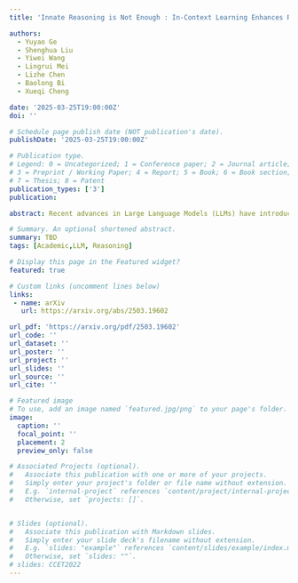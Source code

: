 ```yaml
---
title: 'Innate Reasoning is Not Enough : In-Context Learning Enhances Reasoning Large Language Models with Less Overthinking'

authors:
  - Yuyao Ge
  - Shenghua Liu
  - Yiwei Wang
  - Lingrui Mei
  - Lizhe Chen
  - Baolong Bi
  - Xueqi Cheng

date: '2025-03-25T19:00:00Z'
doi: ''

# Schedule page publish date (NOT publication's date).
publishDate: '2025-03-25T19:00:00Z'

# Publication type.
# Legend: 0 = Uncategorized; 1 = Conference paper; 2 = Journal article;
# 3 = Preprint / Working Paper; 4 = Report; 5 = Book; 6 = Book section;
# 7 = Thesis; 8 = Patent
publication_types: ['3']
publication: 

abstract: Recent advances in Large Language Models (LLMs) have introduced Reasoning Large Language Models (RLLMs), which employ extended thinking processes with reflection and self-correction capabilities, demonstrating the effectiveness of test-time scaling. RLLMs exhibit innate Chain-of-Thought (CoT) reasoning capability obtained from training, leading to a natural question$:$ "Is CoT prompting, a popular In-Context Learning (ICL) method for chat LLMs, necessary to enhance the reasoning capability of RLLMs?" In this work, we present the first comprehensive analysis of the impacts of Zero-shot CoT and Few-shot CoT on RLLMs across mathematical reasoning tasks. We examine models ranging from 1.5B to 32B parameters, finding that contrary to concerns, CoT prompting significantly enhances RLLMs' performance in most scenarios. Our results reveal distinct patterns$:$ large-capacity models show minimal improvement on simple tasks but substantial gains on complex problems, while smaller models exhibit the opposite behavior. Further analysis demonstrates that CoT prompting effectively controls the distribution of the numbers of thinking tokens and reasoning steps, reducing excessive reflections by approximately 90% in some cases. Moreover, attention logits analysis reveals the RLLMs' overfitting to reflection-related words, which is mitigated by external CoT guidance. Notably, our experiments indicate that for RLLMs, one-shot CoT consistently yields superior performance compared to Few-shot CoT approaches. Our findings provide important insights for optimizing RLLMs' performance through appropriate prompting strategies.

# Summary. An optional shortened abstract.
summary: TBD
tags: [Academic,LLM, Reasoning]

# Display this page in the Featured widget?
featured: true

# Custom links (uncomment lines below)
links:
 - name: arXiv
   url: https://arxiv.org/abs/2503.19602

url_pdf: 'https://arxiv.org/pdf/2503.19602'
url_code: ''
url_dataset: ''
url_poster: ''
url_project: ''
url_slides: ''
url_source: ''
url_cite: ''

# Featured image
# To use, add an image named `featured.jpg/png` to your page's folder.
image:
  caption: ''
  focal_point: ''
  placement: 2
  preview_only: false

# Associated Projects (optional).
#   Associate this publication with one or more of your projects.
#   Simply enter your project's folder or file name without extension.
#   E.g. `internal-project` references `content/project/internal-project/index.md`.
#   Otherwise, set `projects: []`.


# Slides (optional).
#   Associate this publication with Markdown slides.
#   Simply enter your slide deck's filename without extension.
#   E.g. `slides: "example"` references `content/slides/example/index.md`.
#   Otherwise, set `slides: ""`.
# slides: CCET2022
---
```




